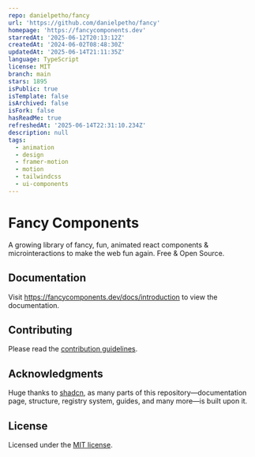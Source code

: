 ```yaml
---
repo: danielpetho/fancy
url: 'https://github.com/danielpetho/fancy'
homepage: 'https://fancycomponents.dev'
starredAt: '2025-06-12T20:13:12Z'
createdAt: '2024-06-02T08:48:30Z'
updatedAt: '2025-06-14T21:11:35Z'
language: TypeScript
license: MIT
branch: main
stars: 1895
isPublic: true
isTemplate: false
isArchived: false
isFork: false
hasReadMe: true
refreshedAt: '2025-06-14T22:31:10.234Z'
description: null
tags:
  - animation
  - design
  - framer-motion
  - motion
  - tailwindcss
  - ui-components
---
```


# Fancy Components

A growing library of fancy, fun, animated react components & microinteractions to make the web fun again. Free & Open Source.

## Documentation

Visit https://fancycomponents.dev/docs/introduction to view the documentation.

## Contributing

Please read the [contribution guidelines](./CONTRIBUTING.md).

## Acknowledgments

Huge thanks to [shadcn](https://github.com/shadcn-ui/ui), as many parts of this repository—documentation page, structure, registry system, guides, and many more—is built upon it.

## License

Licensed under the [MIT license](LICENSE).
